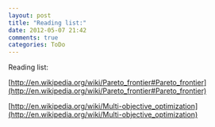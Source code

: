 ```yaml
---
layout: post
title: "Reading list:"
date: 2012-05-07 21:42
comments: true
categories: ToDo
---
```


Reading list:

[http://en.wikipedia.org/wiki/Pareto_frontier#Pareto_frontier](http://en.wikipedia.org/wiki/Pareto_frontier#Pareto_frontier)

[http://en.wikipedia.org/wiki/Multi-objective_optimization](http://en.wikipedia.org/wiki/Multi-objective_optimization)

